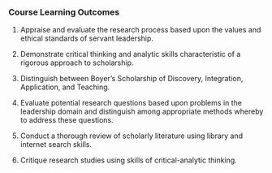 ### Course Learning Outcomes

1. Appraise and evaluate the research process based upon the values and ethical standards of servant leadership.

2. Demonstrate critical thinking and analytic skills characteristic of a rigorous approach to scholarship.

3. Distinguish between Boyer’s Scholarship of Discovery, Integration, Application, and Teaching.

4. Evaluate potential research questions based upon problems in the leadership domain and distinguish among appropriate methods whereby to address these questions.

5. Conduct a thorough review of scholarly literature using library and internet search skills.

6. Critique research studies using skills of critical-analytic thinking.



